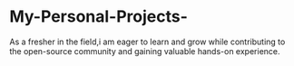 # My-Personal-Projects-
As a fresher in the field,i am eager to learn and grow while contributing to the open-source community and gaining valuable hands-on experience.
